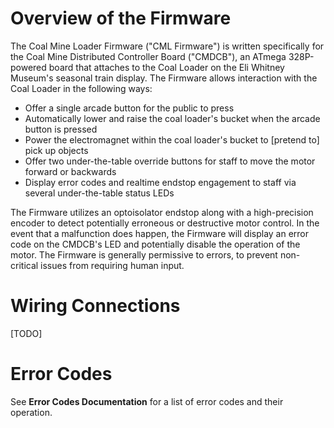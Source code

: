 # Overview of the Firmware

The Coal Mine Loader Firmware ("CML Firmware") is written specifically for the Coal Mine Distributed Controller Board ("CMDCB"), an ATmega 328P-powered board that attaches to the Coal Loader on the Eli Whitney Museum's seasonal train display. The Firmware allows interaction with the Coal Loader in the following ways:

+ Offer a single arcade button for the public to press
+ Automatically lower and raise the coal loader's bucket when the arcade button is pressed
+ Power the electromagnet within the coal loader's bucket to [pretend to] pick up objects
+ Offer two under-the-table override buttons for staff to move the motor forward or backwards
+ Display error codes and realtime endstop engagement to staff via several under-the-table status LEDs

The Firmware utilizes an optoisolator endstop along with a high-precision encoder to detect potentially erroneous or destructive motor control. In the event that a malfunction does happen, the Firmware will display an error code on the CMDCB's LED and potentially disable the operation of the motor. The Firmware is generally permissive to errors, to prevent non-critical issues from requiring human input.


# Wiring Connections

[TODO]


# Error Codes

See **Error Codes Documentation** for a list of error codes and their operation.
